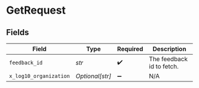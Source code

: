 # GetRequest


## Fields

| Field                     | Type                      | Required                  | Description               |
| ------------------------- | ------------------------- | ------------------------- | ------------------------- |
| `feedback_id`             | *str*                     | :heavy_check_mark:        | The feedback id to fetch. |
| `x_log10_organization`    | *Optional[str]*           | :heavy_minus_sign:        | N/A                       |